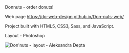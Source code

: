 Donnuts - order donuts!

Web page  https://do-web-design.github.io/Don-nuts-web/

Project built with HTML5, CSS3, Sass, and JavaScript. 

Layout - Photoshop



![Don'nuts - layout - Aleksandra Depta](https://user-images.githubusercontent.com/100097416/163623329-b685463e-be6f-4f5b-9d39-e72392d82fa4.jpg)
